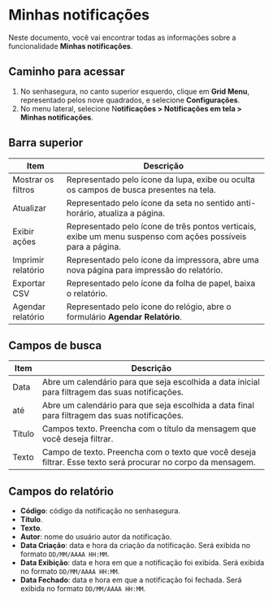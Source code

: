 # Minhas notificações

Neste documento, você vai encontrar todas as informações sobre a funcionalidade **Minhas notificações**.

## Caminho para acessar
1. No senhasegura, no canto superior esquerdo, clique em **Grid Menu**, representado pelos nove quadrados, e selecione **Configurações**.
2. No menu lateral, selecione N**otificações > Notificações em tela > Minhas notificações**.

## Barra superior

| Item | Descrição |
| --- | --- |
| Mostrar os filtros | Representado pelo ícone da lupa, exibe ou oculta os campos de busca presentes na tela. |
| Atualizar | Representado pelo ícone da seta no sentido anti-horário, atualiza a página. |
| Exibir ações | Representado pelo ícone de três pontos verticais, exibe um menu suspenso com ações possíveis para a página. |
| Imprimir relatório | Representado pelo ícone da impressora, abre uma nova página para impressão do relatório. |
| Exportar CSV | Representado pelo ícone da folha de papel, baixa o relatório. |
| Agendar relatório | Representado pelo ícone do relógio, abre o formulário **Agendar Relatório**. |

## Campos de busca

| Item | Descrição |
| --- | --- |
| Data | Abre um calendário para que seja escolhida a data inicial para filtragem das suas notificações. |
| até | Abre um calendário para que seja escolhida a data final para filtragem das suas notificações. |
| Título | Campos texto. Preencha com o título da mensagem que você deseja filtrar. |
| Texto | Campo de texto. Preencha com o texto que você deseja filtrar. Esse texto será procurar no corpo da mensagem. |

## Campos do relatório

* **Código**: código da notificação no senhasegura.
* **Título**.
* **Texto**.
* **Autor**: nome do usuário autor da notificação.
* **Data Criação**: data e hora da criação da notificação. Será exibida no formato `DD/MM/AAAA HH:MM`.
* **Data Exibição**: data e hora em que a notificação foi exibida. Será exibida no formato `DD/MM/AAAA HH:MM`.
* **Data Fechado**: data e hora em que a notificação foi fechada. Será exibida no formato `DD/MM/AAAA HH:MM`.